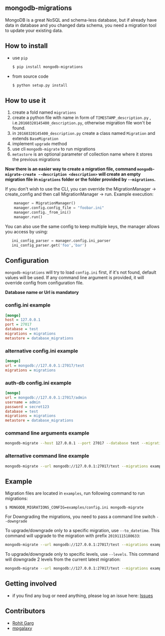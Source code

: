 mongodb-migrations
------------------

MongoDB is a great NoSQL and schema-less database, but if already have data in database and you changed data schema, you need a migration tool to update your existing data.

## How to install

* use `pip`

    ```bash
    $ pip install mongodb-migrations
    ```

* from source code

    ```bash
    $ python setup.py install
    ```

## How to use it

1. create a fold named `migrations`
2. create a python file with name in form of `TIMESTAMP_description.py` , i.e.`20160320145400_description.py`, otherwise migration file won't be found.
3. in `20160320145400_description.py` create a class named `Migration` and extends `BaseMigration`
4. implement `upgrade` method
5. use cli `mongodb-migrate` to run migrations
6. `metastore` is an optional parameter of collection name where it stores the previous migrations

**Now there is an easier way to create a migration file, command `mongodb-migrate-create --description <description>` will create an empty migration file in `migrations` folder or the folder provided by `--migrations`.**

If you don't wish to use the CLI, you can override the MigrationManager -> create_config and then call MigrationManager -> run. Example execution:

```python
    manager = MigrationManager()
    manager.config.config_file = "foobar.ini"
    manager.config._from_ini()
    manager.run()
```

You can also use the same config to keep multiple keys, the manager allows you access by using:
```python
   ini_config_parser = manager.config.ini_parser
   ini_config_parser.get('foo','bar')
```

## Configuration

`mongodb-migrations` will try to load `config.ini` first, if it's not found, default values will be used. If any command line argument is provided, it will override config from configuration file.

**Database name or Url is mandatory**

### config.ini example

```ini
[mongo]
host = 127.0.0.1
port = 27017
database = test
migrations = migrations
metastore = database_migrations
```

### alternative config.ini example
```ini
[mongo]
url = mongodb://127.0.0.1:27017/test
migrations = migrations
```

### auth-db config.ini example
```ini
[mongo]
url = mongodb://127.0.0.1:27017/admin
username = admin
password = secret123
database = test
migrations = migrations
metastore = database_migrations
```

### command line arguments example

```bash
mongodb-migrate --host 127.0.0.1 --port 27017 --database test --migrations examples
```

### alternative command line example
```bash
mongodb-migrate --url mongodb://127.0.0.1:27017/test --migrations examples
```


## Example

Migration files are located in `examples`, run following command to run migrations:

```
$ MONGODB_MIGRATIONS_CONFIG=examples/config.ini mongodb-migrate
```

For Downgrading the migrations, you need to pass a command line switch `--downgrade`

To upgrade/downgrade only to a specific migration, use `--to_datetime`. This command will upgrade to the migration with prefix `20191115180633`:
```bash
mongodb-migrate --url mongodb://127.0.0.1:27017/test --migrations examples --to_datetime 20191115180633
```

To upgrade/downgrade only to specific levels, use `--levels`. This command will downgrade 2 levels from the current latest migration:
```bash
mongodb-migrate --url mongodb://127.0.0.1:27017/test --migrations examples --levels 2
```

## Getting involved

* if you find any bug or need anything, please log an issue here: [Issues](https://github.com/DoubleCiti/mongodb-migrations/issues)

## Contributors

* [Rohit Garg](https://github.com/rohitggarg)
* [mpgalaxy](https://github.com/mpgalaxy)
